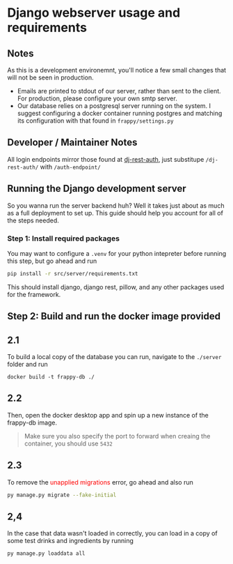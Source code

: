 # Django webserver usage and requirements

## Notes

As this is a development environemnt, you'll notice a few small changes that will not be seen in production.

- Emails are printed to stdout of our server, rather than sent to the client.  For production, please configure your own smtp server.
- Our database relies on a postgresql server running on the system.  I suggest configuring a docker container running postgres and matching its configuration with that found in `frappy/settings.py`

## Developer / Maintainer Notes

All login endpoints mirror those found at [dj-rest-auth](https://dj-rest-auth.readthedocs.io/en/latest/api_endpoints.html), just substitupe `/dj-rest-auth/` with `/auth-endpoint/`

## Running the Django development server

So you wanna run the server backend huh? Well it takes just about as much as a full deployment to set up. This guide should help you account for all of the steps needed.

### Step 1: Install required packages

You may want to configure a `.venv` for your python intepreter before running this step, but go ahead and run

```bash
pip install -r src/server/requirements.txt
```

This should install django, django rest, pillow, and any other packages used for the framework.

## Step 2: Build and run the docker image provided

## 2.1

To build a local copy of the database you can run, navigate to the `./server` folder and run

```shell
docker build -t frappy-db ./
```

## 2.2

Then, open the docker desktop app and spin up a new instance of the frappy-db image.
> Make sure you also specify the port to forward when creaing the container, you should use `5432`

## 2.3

To remove the <span style="color:red">unapplied migrations</span> error, go ahead and also run

```bash
py manage.py migrate --fake-initial
```

## 2,4

In the case that data wasn't loaded in correctly, you can load in a copy of some test drinks and ingredients by running

```
py manage.py loaddata all
```
